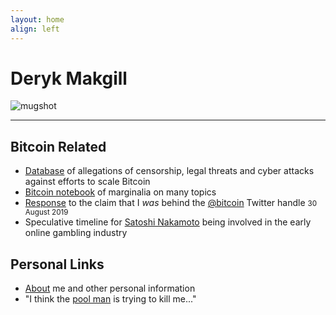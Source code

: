 ```yaml
---
layout: home
align: left
---
```


<h1 class="name glitch" data-text="Deryk Makgill">Deryk Makgill</h1>

<p><img src="https://derykmakgill.github.io/had/assets/img/deryk-makgill-censored.jpg" alt="mugshot" style="
    max-width: 300px;
"></p>

---

## Bitcoin Related

- [Database](/) of allegations of censorship, legal threats and cyber attacks against efforts to scale Bitcoin
- [Bitcoin notebook](/) of marginalia on many topics
- [Response](/) to the claim that I *was* behind the [@bitcoin](https://twitter.com/bitcoin) Twitter handle <small>30 August 2019</small>
- Speculative timeline for [Satoshi Nakamoto](/) being involved in the early online gambling industry

## Personal Links

- [About](/) me and other personal information
- "I think the [pool man](/) is trying to kill me..."
